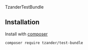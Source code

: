 TzanderTestBundle


Installation
-------

Install with [composer](http://getcomposer.org/download)

```sh
composer require tzander/test-bundle
```
